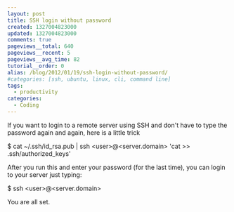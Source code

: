 ```yaml
---
layout: post
title: SSH login without password
created: 1327004823000
updated: 1327004823000
comments: true
pageviews__total: 640
pageviews__recent: 5
pageviews__avg_time: 82
tutorial__order: 0
alias: /blog/2012/01/19/ssh-login-without-password/
#categories: [ssh, ubuntu, linux, cli, command line]
tags:
  - productivity
categories:
  - Coding
---
```

<p>If you want to login to a remote server using SSH and don&#39;t have to type the password again and again, here is a little trick</p>

<!--More-->

<p>$&nbsp;cat ~/.ssh/id_rsa.pub | ssh &lt;user&gt;@&lt;server.domain&gt; &#39;cat &gt;&gt; .ssh/authorized_keys&#39;</p>
<p>After you run this and enter your password (for the last time), you can login to your server just typing:</p>
<p>$ ssh &lt;user&gt;@&lt;server.domain&gt;</p>
<p>You are all set.</p>
